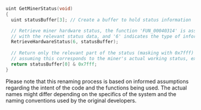 ```c
uint GetMinerStatus(void)
{
  uint statusBuffer[3]; // Create a buffer to hold status information

  // Retrieve miner hardware status, the function 'FUN_00040314' is assumed to fill 'statusBuffer'
  // with the relevant status data, and '6' indicates the type of information we are requesting
  RetrieveHardwareStatus(6, statusBuffer);
  
  // Return only the relevant part of the status (masking with 0x7fff)
  // assuming this corresponds to the miner's actual working status, excluding other metadata.
  return statusBuffer[0] & 0x7fff;
}
```

Please note that this renaming process is based on informed assumptions regarding the intent of the code and the functions being used. The actual names might differ depending on the specifics of the system and the naming conventions used by the original developers.